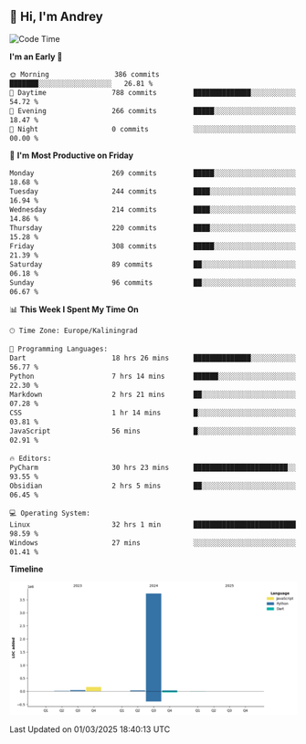 ## 👋 Hi, I'm Andrey

<!--START_SECTION:waka-->
![Code Time](http://img.shields.io/badge/Code%20Time-803%20hrs%2023%20mins-blue)

**I'm an Early 🐤** 

```text
🌞 Morning                386 commits         ███████░░░░░░░░░░░░░░░░░░   26.81 % 
🌆 Daytime                788 commits         ██████████████░░░░░░░░░░░   54.72 % 
🌃 Evening                266 commits         █████░░░░░░░░░░░░░░░░░░░░   18.47 % 
🌙 Night                  0 commits           ░░░░░░░░░░░░░░░░░░░░░░░░░   00.00 % 
```
📅 **I'm Most Productive on Friday** 

```text
Monday                   269 commits         █████░░░░░░░░░░░░░░░░░░░░   18.68 % 
Tuesday                  244 commits         ████░░░░░░░░░░░░░░░░░░░░░   16.94 % 
Wednesday                214 commits         ████░░░░░░░░░░░░░░░░░░░░░   14.86 % 
Thursday                 220 commits         ████░░░░░░░░░░░░░░░░░░░░░   15.28 % 
Friday                   308 commits         █████░░░░░░░░░░░░░░░░░░░░   21.39 % 
Saturday                 89 commits          ██░░░░░░░░░░░░░░░░░░░░░░░   06.18 % 
Sunday                   96 commits          ██░░░░░░░░░░░░░░░░░░░░░░░   06.67 % 
```


📊 **This Week I Spent My Time On** 

```text
🕑︎ Time Zone: Europe/Kaliningrad

💬 Programming Languages: 
Dart                     18 hrs 26 mins      ██████████████░░░░░░░░░░░   56.77 % 
Python                   7 hrs 14 mins       ██████░░░░░░░░░░░░░░░░░░░   22.30 % 
Markdown                 2 hrs 21 mins       ██░░░░░░░░░░░░░░░░░░░░░░░   07.28 % 
CSS                      1 hr 14 mins        █░░░░░░░░░░░░░░░░░░░░░░░░   03.81 % 
JavaScript               56 mins             █░░░░░░░░░░░░░░░░░░░░░░░░   02.91 % 

🔥 Editors: 
PyCharm                  30 hrs 23 mins      ███████████████████████░░   93.55 % 
Obsidian                 2 hrs 5 mins        ██░░░░░░░░░░░░░░░░░░░░░░░   06.45 % 

💻 Operating System: 
Linux                    32 hrs 1 min        █████████████████████████   98.59 % 
Windows                  27 mins             ░░░░░░░░░░░░░░░░░░░░░░░░░   01.41 % 
```

**Timeline**

![Lines of Code chart](https://raw.githubusercontent.com/Mist3s/Mist3s/main/assets/bar_graph.png)


 Last Updated on 01/03/2025 18:40:13 UTC
<!--END_SECTION:waka-->

